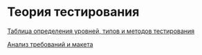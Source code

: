 # Теория тестирования

[Таблица определения уровней, типов и методов тестирования](https://docs.google.com/spreadsheets/d/1DUX7M10XKTqzh3dtAA69bnue7eQr15Zo8q1ctdJJZgA/edit?gid=0#gid=0)

[Анализ требований и макета](https://docs.google.com/spreadsheets/d/1r7lIloDy2XGfYW0xanfRIFOf_2oJKAeCbv6uUFLjc2A/edit?gid=0#gid=0)
